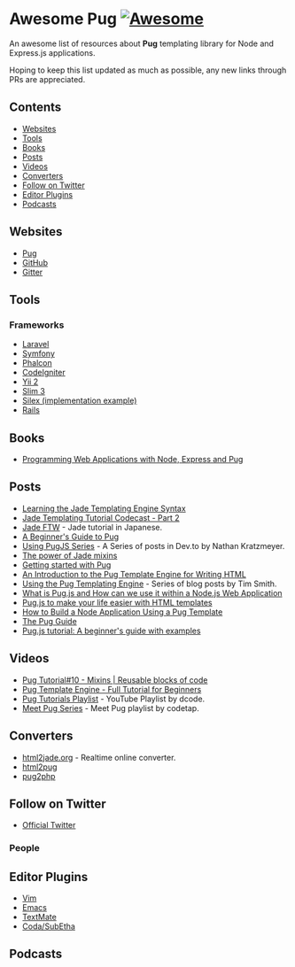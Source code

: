 # Awesome Pug [![Awesome](https://awesome.re/badge.svg)](https://github.com/sindresorhus/awesome)

An awesome list of resources about **Pug** templating library for Node and Express.js applications.

Hoping to keep this list updated as much as possible, any new links through PRs are appreciated.

## Contents
- [Websites](#websites)
- [Tools](#tools)
- [Books](#books)
- [Posts](#posts)
- [Videos](#videos)
- [Converters](#converters)
- [Follow on Twitter](#follow-on-twitter)
- [Editor Plugins](#editor-plugins)
- [Podcasts](#podcasts)


## Websites
- [Pug](https://pugjs.org)
- [GitHub](https://github.com/pugjs/pug)
- [Gitter](https://gitter.im/pugjs/pug)

## Tools

### Frameworks
- [Laravel](https://github.com/BKWLD/laravel-pug)
- [Symfony](https://github.com/pug-php/pug-symfony)
- [Phalcon](https://github.com/pug-php/pug-phalcon)
- [CodeIgniter](https://github.com/pug-php/ci-pug-engine)
- [Yii 2](https://github.com/pug-php/pug-yii2)
- [Slim 3](https://github.com/pug-php/pug-slim)
- [Silex (implementation example)](https://gist.github.com/kylekatarnls/ba13e4361ab14f4ff5d2a5775eb0cc10)
- [Rails](https://github.com/yivo/pug-rails)


## Books
- [Programming Web Applications with Node, Express and Pug](https://www.apress.com/gp/book/9781484225103)

## Posts
- [Learning the Jade Templating Engine Syntax](https://cssdeck.com/labs/learning-the-jade-templating-engine-syntax)
- [Jade Templating Tutorial Codecast - Part 2](https://cssdeck.com/labs/jade-templating-tutorial-codecast-part-2)
- [Jade FTW](https://gist.github.com/japboy/5402844) - Jade tutorial in Japanese.
- [A Beginner's Guide to Pug](https://www.sitepoint.com/a-beginners-guide-to-pug/)
- [Using PugJS Series](https://dev.to/nkratzmeyer/series/1963) - A Series of posts in Dev.to by Nathan Kratzmeyer.
- [The power of Jade mixins](https://jh3y.medium.com/the-power-of-jade-mixins-f0fb3c8d8422)
- [Getting started with Pug](https://blog.logrocket.com/getting-started-with-pug/)
- [An Introduction to the Pug Template Engine for Writing HTML](https://alligator.io/html/exploring-pug-to-write-html/)
- [Using the Pug Templating Engine](https://www.iamtimsmith.com/blog/using-the-pug-templating-engine-part-1-markup) - Series of blog posts by Tim Smith.
- [What is Pug.js and How can we use it within a Node.js Web Application](https://codeburst.io/what-is-pug-js-jade-and-how-can-we-use-it-within-a-node-js-web-application-69a092d388eb)
- [Pug.js to make your life easier with HTML templates](https://medium.com/jspoint/pug-js-to-make-your-life-easier-with-html-templates-9c62273626e0)
- [How to Build a Node Application Using a Pug Template](https://blog.bitsrc.io/how-to-build-a-node-application-using-a-pug-template-7319ab1bba69)
- [The Pug Guide](https://flaviocopes.com/pug/)
- [Pug.js tutorial: A beginner's guide with examples](https://blog.logrocket.com/using-pug-js-with-vue-js/)

## Videos
- [Pug Tutorial#10 - Mixins | Reusable blocks of code](https://www.youtube.com/watch?v=muZUf0k_bHw)
- [Pug Template Engine - Full Tutorial for Beginners](https://www.youtube.com/watch?v=kt3cEjjkCZA)
- [Pug Tutorials Playlist](https://www.youtube.com/watch?v=AY99ODBchIA&list=PLVvjrrRCBy2JbOPP2JXfCtADABI1QHzWg) - YouTube Playlist by dcode.
- [Meet Pug Series](https://www.youtube.com/watch?v=2dCDu_8EVFA&list=PLlgRhtOkjmmAvyOIKHWfU-DVrLqRePWa1) - Meet Pug playlist by codetap.



## Converters
- [html2jade.org](http://html2jade.org/) - Realtime online converter.
- [html2pug](https://github.com/donpark/html2jade)
- [pug2php](https://github.com/SE7ENSKY/jade2php)


## Follow on Twitter
- [Official Twitter](https://twitter.com/pug_js)


### People


## Editor Plugins
- [Vim](https://github.com/digitaltoad/vim-pug)
- [Emacs](https://github.com/brianc/jade-mode)
- [TextMate](http://github.com/miksago/jade-tmbundle)
- [Coda/SubEtha](https://github.com/aaronmccall/jade.mode)

## Podcasts
